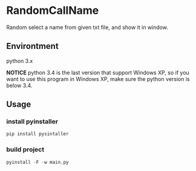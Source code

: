 # RandomCallName

Random select a name from given txt file, and show it in window.

## Environtment
python 3.x

**NOTICE** 
python 3.4 is the last version that support Windows XP, so if you want to use this program in Windows XP, make sure the python version is below 3.4.

## Usage

### install pyinstaller
```python
pip install pysintaller
```

### build project
```python
pyinstall -F -w main.py
```
